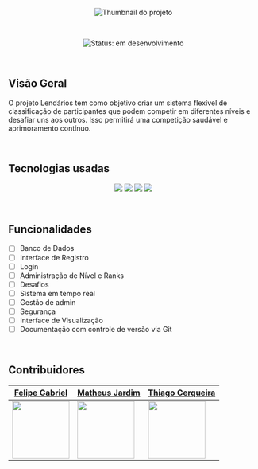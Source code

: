 <p align="center">
  <img src="" alt="Thumbnail do projeto"/>  
</p>

<br/>
<p align="center">
	<img src="http://img.shields.io/static/v1?label=STATUS&message=EM%20DESENVOLVIMENTO&color=GREEN&style=for-the-badge" alt="Status: em desenvolvimento"/>
</p>

<br/>

## Visão Geral

O projeto Lendários tem como objetivo criar um sistema flexível de classificação de participantes que podem competir em diferentes níveis e desafiar uns aos outros. Isso permitirá uma competição saudável e aprimoramento contínuo.

<br/>

## Tecnologias usadas

<p align="center">
  <img src="https://img.shields.io/badge/HTML5-E34F26?style=for-the-badge&logo=html5&logoColor=white"/>
  <img src="https://img.shields.io/badge/CSS3-1572B6?style=for-the-badge&logo=css3&logoColor=white"/>
  <img src="https://img.shields.io/badge/JavaScript-F7DF1E?style=for-the-badge&logo=javascript&logoColor=323330"/>
  <img src="https://img.shields.io/badge/Git-F05032?style=for-the-badge&logo=git&logoColor=white"/>
</p>

<br/>

## Funcionalidades


- [ ] Banco de Dados
- [ ] Interface de Registro
- [ ] Login
- [ ] Administração de Nível e Ranks
- [ ] Desafios
- [ ] Sistema em tempo real
- [ ] Gestão de admin
- [ ] Segurança
- [ ] Interface de Visualização
- [ ] Documentação com controle de versão via Git

<br/>

## Contribuidores

| [Felipe Gabriel](https://github.com/Gabbr1) | [Matheus Jardim](https://github.com/Berkinhas) | [Thiago Cerqueira](https://github.com/Teagar) |
| --- | --- | --- |
| <img src="https://avatars.githubusercontent.com/u/109770070?v=4" width=115> | <img src="https://avatars.githubusercontent.com/u/88352519?v=4" width=115> | <img src="https://avatars.githubusercontent.com/u/81341250?v=4" width=115> |

